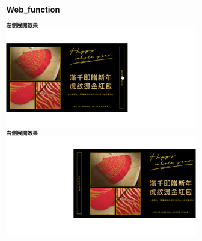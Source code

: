 ## Web_function

**左側展開效果**
![Layla](https://raw.githubusercontent.com/layla4131/Web_function/main/images/gif/left_pop.gif)
**右側展開效果**
![Layla](https://raw.githubusercontent.com/layla4131/Web_function/main/images/gif/right_pop.gif)
